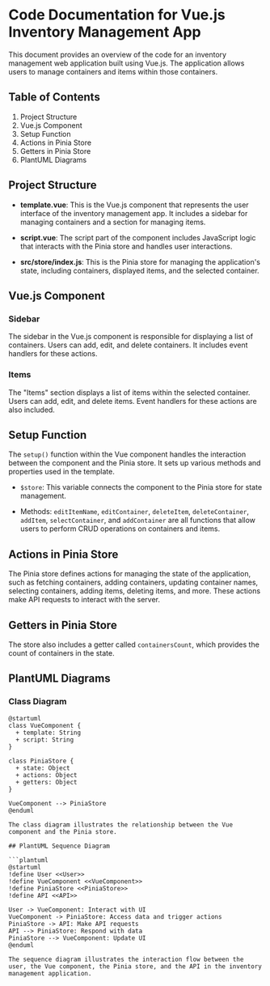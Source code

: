 # Code Documentation for Vue.js Inventory Management App

This document provides an overview of the code for an inventory management web application built using Vue.js. The application allows users to manage containers and items within those containers.

## Table of Contents

1. Project Structure
2. Vue.js Component
3. Setup Function
4. Actions in Pinia Store
5. Getters in Pinia Store
6. PlantUML Diagrams

## Project Structure

- **template.vue**: This is the Vue.js component that represents the user interface of the inventory management app. It includes a sidebar for managing containers and a section for managing items.

- **script.vue**: The script part of the component includes JavaScript logic that interacts with the Pinia store and handles user interactions.

- **src/store/index.js**: This is the Pinia store for managing the application's state, including containers, displayed items, and the selected container.

## Vue.js Component

### Sidebar

The sidebar in the Vue.js component is responsible for displaying a list of containers. Users can add, edit, and delete containers. It includes event handlers for these actions.

### Items

The "Items" section displays a list of items within the selected container. Users can add, edit, and delete items. Event handlers for these actions are also included.

## Setup Function

The `setup()` function within the Vue component handles the interaction between the component and the Pinia store. It sets up various methods and properties used in the template.

- `$store`: This variable connects the component to the Pinia store for state management.

- Methods: `editItemName`, `editContainer`, `deleteItem`, `deleteContainer`, `addItem`, `selectContainer`, and `addContainer` are all functions that allow users to perform CRUD operations on containers and items.

## Actions in Pinia Store

The Pinia store defines actions for managing the state of the application, such as fetching containers, adding containers, updating container names, selecting containers, adding items, deleting items, and more. These actions make API requests to interact with the server.

## Getters in Pinia Store

The store also includes a getter called `containersCount`, which provides the count of containers in the state.

## PlantUML Diagrams

### Class Diagram

```plantuml
@startuml
class VueComponent {
  + template: String
  + script: String
}

class PiniaStore {
  + state: Object
  + actions: Object
  + getters: Object
}

VueComponent --> PiniaStore
@enduml

The class diagram illustrates the relationship between the Vue component and the Pinia store.

## PlantUML Sequence Diagram

```plantuml
@startuml
!define User <<User>>
!define VueComponent <<VueComponent>>
!define PiniaStore <<PiniaStore>>
!define API <<API>>

User -> VueComponent: Interact with UI
VueComponent -> PiniaStore: Access data and trigger actions
PiniaStore -> API: Make API requests
API --> PiniaStore: Respond with data
PiniaStore --> VueComponent: Update UI
@enduml

The sequence diagram illustrates the interaction flow between the user, the Vue component, the Pinia store, and the API in the inventory management application.
